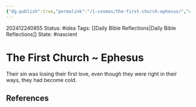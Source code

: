 ```yaml
---
{"dg-publish":true,"permalink":"/1-cosmos/the-first-church-ephesus/","created":"2024-12-24T08:54:48.547-05:00","updated":"2024-12-24T08:55:57.337-05:00"}
---
```


202412240855
Status: #idea
Tags: [[Daily Bible Reflections\|Daily Bible Reflections]]
State: #nascient
# The First Church ~ Ephesus

Their sin was losing their first love, even though they were right in their ways, they had become cold.

## References
